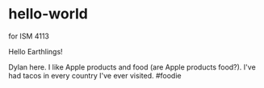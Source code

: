 # hello-world
for ISM 4113

Hello Earthlings!

Dylan here. I like Apple products and food (are Apple products food?).
I've had tacos in every country I've ever visited. #foodie
